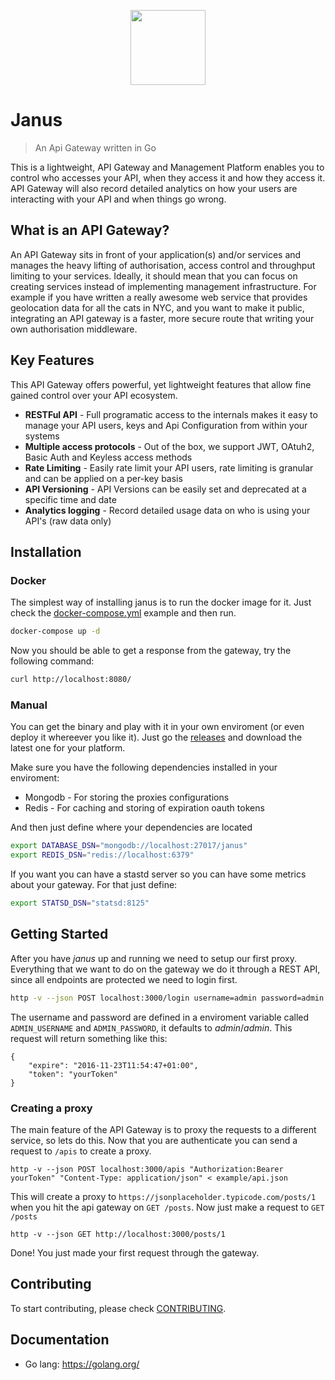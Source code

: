 <p align="center">
  <a href="https://hellofresh.com">
    <img width="120" src="https://www.hellofresh.de/images/hellofresh/press/HelloFresh_Logo.png">
  </a>
</p>

# Janus

> An Api Gateway written in Go

This is a lightweight, API Gateway and Management Platform enables you to control who accesses your API, 
when they access it and how they access it. API Gateway will also record detailed analytics on how your 
users are interacting with your API and when things go wrong. 

## What is an API Gateway?

An API Gateway sits in front of your application(s) and/or services and manages the heavy lifting of authorisation, 
access control and throughput limiting to your services. Ideally, it should mean that you can focus on creating 
services instead of implementing management infrastructure. For example if you have written a really awesome 
web service that provides geolocation data for all the cats in NYC, and you want to make it public, 
integrating an API gateway is a faster, more secure route that writing your own authorisation middleware.

## Key Features

This API Gateway offers powerful, yet lightweight features that allow fine gained control over your API ecosystem.

* **RESTFul API** - Full programatic access to the internals makes it easy to manage your API users, keys and Api Configuration from within your systems
* **Multiple access protocols** - Out of the box, we support JWT, OAtuh2, Basic Auth and Keyless access methods
* **Rate Limiting** - Easily rate limit your API users, rate limiting is granular and can be applied on a per-key basis
* **API Versioning** - API Versions can be easily set and deprecated at a specific time and date
* **Analytics logging** - Record detailed usage data on who is using your API's (raw data only)

## Installation

### Docker

The simplest way of installing janus is to run the docker image for it. Just check the [docker-compose.yml](ci/assets/docker-compose.yml)
example and then run.

```sh
docker-compose up -d
```

Now you should be able to get a response from the gateway, try the following command:

```sh
curl http://localhost:8080/
```

### Manual

You can get the binary and play with it in your own enviroment (or even deploy it whereever you like it).
Just go the [releases](https://github.com/hellofresh/janus/releases) and download the latest one for your platform.

Make sure you have the following dependencies installed in your enviroment:
 - Mongodb - For storing the proxies configurations
 - Redis - For caching and storing of expiration oauth tokens

And then just define where your dependencies are located

```sh
export DATABASE_DSN="mongodb://localhost:27017/janus"
export REDIS_DSN="redis://localhost:6379"
```

If you want you can have a stastd server so you can have some metrics about your gateway. For that just define:

```sh
export STATSD_DSN="statsd:8125"
```

## Getting Started

After you have *janus* up and running we need to setup our first proxy. Everything that we want to do on the gateway 
we do it through a REST API, since all endpoints are protected we need to login first.

```sh
http -v --json POST localhost:3000/login username=admin password=admin
```

The username and password are defined in a enviroment variable called `ADMIN_USERNAME` and `ADMIN_PASSWORD`, it defaults to *admin*/*admin*.
This request will return something like this:

```
{
    "expire": "2016-11-23T11:54:47+01:00",
    "token": "yourToken"
}
```

### Creating a proxy

The main feature of the API Gateway is to proxy the requests to a different service, so lets do this.
Now that you are authenticate you can send a request to `/apis` to create a proxy.

```
http -v --json POST localhost:3000/apis "Authorization:Bearer yourToken" "Content-Type: application/json" < example/api.json
```

This will create a proxy to `https://jsonplaceholder.typicode.com/posts/1` when you hit the api gateway on `GET /posts`.
Now just make a request to `GET /posts`

```
http -v --json GET http://localhost:3000/posts/1
```

Done! You just made your first request through the gateway.

## Contributing

To start contributing, please check [CONTRIBUTING](CONTRIBUTING.md).

## Documentation
* Go lang: https://golang.org/
